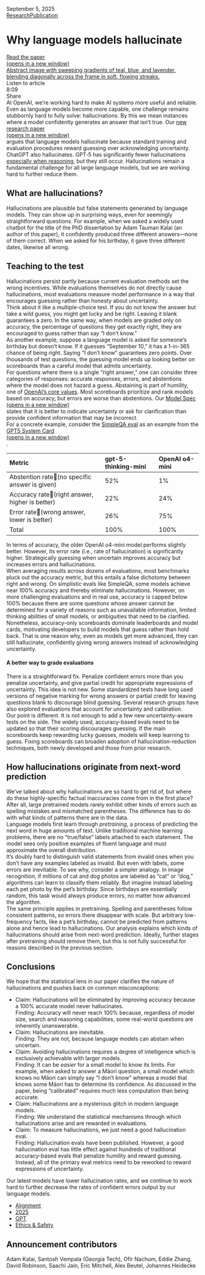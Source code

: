 September 5, 2025  
[Research](https://openai.com/news/research/)[Publication](https://openai.com/research/index/publication/)

# Why language models hallucinate

[Read the paper](https://arxiv.org/abs/2509.04664)  
[(opens in a new window)](https://arxiv.org/abs/2509.04664)  
[Abstract image with sweeping gradients of teal, blue, and lavender, blending diagonally across the frame in soft, flowing streaks.](https://arxiv.org/abs/2509.04664)  
Listen to article  
8:09  
Share  
At OpenAI, we’re working hard to make AI systems more useful and reliable. Even as language models become more capable, one challenge remains stubbornly hard to fully solve: hallucinations. By this we mean instances where a model confidently generates an answer that isn’t true. Our [new research paper⁠](https://arxiv.org/abs/2509.04664)  
[(opens in a new window)](https://arxiv.org/abs/2509.04664)  
 argues that language models hallucinate because standard training and evaluation procedures reward guessing over acknowledging uncertainty.  
ChatGPT also hallucinates. GPT‑5 has significantly fewer hallucinations [especially when reasoning⁠](https://openai.com/index/introducing-gpt-5/#:~:text=Building%20a%20more%20robust%2C%20reliable%2C%20and%20helpful%20model), but they still occur. Hallucinations remain a fundamental challenge for all large language models, but we are working hard to further reduce them.

## What are hallucinations?

Hallucinations are plausible but false statements generated by language models. They can show up in surprising ways, even for seemingly straightforward questions. For example, when we asked a widely used chatbot for the title of the PhD dissertation by Adam Tauman Kalai (an author of this paper), it confidently produced three different answers—none of them correct. When we asked for his birthday, it gave three different dates, likewise all wrong. 

## Teaching to the test

Hallucinations persist partly because current evaluation methods set the wrong incentives. While evaluations themselves do not directly cause hallucinations, most evaluations measure model performance in a way that encourages guessing rather than honesty about uncertainty.  
Think about it like a multiple-choice test. If you do not know the answer but take a wild guess, you might get lucky and be right. Leaving it blank guarantees a zero. In the same way, when models are graded only on accuracy, the percentage of questions they get exactly right, they are encouraged to guess rather than say “I don’t know.”  
As another example, suppose a language model is asked for someone’s birthday but doesn’t know. If it guesses “September 10,” it has a 1-in-365 chance of being right. Saying “I don’t know” guarantees zero points. Over thousands of test questions, the guessing model ends up looking better on scoreboards than a careful model that admits uncertainty.  
For questions where there is a single “right answer,” one can consider three categories of responses: accurate responses, errors, and abstentions where the model does not hazard a guess. Abstaining is part of humility, one of [OpenAI’s core values⁠](https://openai.com/careers/#:~:text=to%20elevate%20humanity.-,Act%20with%20humility.,-Humility%20reminds%20us). Most scoreboards prioritize and rank models based on accuracy, but errors are worse than abstentions. Our [Model Spec⁠](https://model-spec.openai.com/2025-02-12.html#express_uncertainty)  
[(opens in a new window)](https://model-spec.openai.com/2025-02-12.html#express_uncertainty)  
 states that it is better to indicate uncertainty or ask for clarification than provide confident information that may be incorrect.   
For a concrete example, consider the [SimpleQA eval](https://openai.com/index/introducing-simpleqa/) as an example from the [GPT5 System Card⁠](https://cdn.openai.com/gpt-5-system-card.pdf)  
[(opens in a new window)](https://cdn.openai.com/gpt-5-system-card.pdf)  
.

| Metric | gpt-5-thinking-mini | OpenAI o4-mini |
| :---- | :---- | :---- |
| Abstention rate(no specific answer is given)  | 52% | 1% |
| Accuracy rate(right answer, higher is better) | 22% | 24% |
| Error rate(wrong answer, lower is better) | 26% | 75% |
| Total | 100% | 100% |

In terms of accuracy, the older OpenAI o4-mini model performs slightly better. However, its error rate (i.e., rate of hallucination) is significantly higher. Strategically guessing when uncertain improves accuracy but increases errors and hallucinations.   
When averaging results across dozens of evaluations, most benchmarks pluck out the accuracy metric, but this entails a false dichotomy between right and wrong. On simplistic evals like SimpleQA, some models achieve near 100% accuracy and thereby eliminate hallucinations. However, on more challenging evaluations and in real use, accuracy is capped below 100% because there are some questions whose answer cannot be determined for a variety of reasons such as unavailable information, limited thinking abilities of small models, or ambiguities that need to be clarified.  
Nonetheless, accuracy-only scoreboards dominate leaderboards and model cards, motivating developers to build models that guess rather than hold back. That is one reason why, even as models get more advanced, they can still hallucinate, confidently giving wrong answers instead of acknowledging uncertainty.

#### A better way to grade evaluations

There is a straightforward fix. Penalize confident errors more than you penalize uncertainty, and give partial credit for appropriate expressions of uncertainty. This idea is not new. Some standardized tests have long used versions of negative marking for wrong answers or partial credit for leaving questions blank to discourage blind guessing. Several research groups have also explored evaluations that account for uncertainty and calibration.  
Our point is different. It is not enough to add a few new uncertainty-aware tests on the side. The widely used, accuracy-based evals need to be updated so that their scoring discourages guessing. If the main scoreboards keep rewarding lucky guesses, models will keep learning to guess. Fixing scoreboards can broaden adoption of hallucination-reduction techniques, both newly developed and those from prior research.

## How hallucinations originate from next-word prediction

We’ve talked about why hallucinations are so hard to get rid of, but where do these highly-specific factual inaccuracies come from in the first place? After all, large pretrained models rarely exhibit other kinds of errors such as spelling mistakes and mismatched parentheses. The difference has to do with what kinds of patterns there are in the data.  
Language models first learn through *pretraining*, a process of predicting the next word in huge amounts of text. Unlike traditional machine learning problems, there are no “true/false” labels attached to each statement. The model sees only positive examples of fluent language and must approximate the overall distribution.   
It’s doubly hard to distinguish valid statements from invalid ones when you don’t have any examples labeled as invalid. But even with labels, some errors are inevitable. To see why, consider a simpler analogy. In image recognition, if millions of cat and dog photos are labeled as “cat” or “dog,” algorithms can learn to classify them reliably. But imagine instead labeling each pet photo by the pet’s birthday. Since birthdays are essentially random, this task would always produce errors, no matter how advanced the algorithm.  
The same principle applies in pretraining. Spelling and parentheses follow consistent patterns, so errors there disappear with scale. But arbitrary low-frequency facts, like a pet’s birthday, cannot be predicted from patterns alone and hence lead to hallucinations. Our analysis explains which kinds of hallucinations should arise from next-word prediction. Ideally, further stages after pretraining should remove them, but this is not fully successful for reasons described in the previous section. 

## Conclusions

We hope that the statistical lens in our paper clarifies the nature of hallucinations and pushes back on common misconceptions:

* Claim: Hallucinations will be eliminated by improving accuracy because a 100% accurate model never hallucinates.  
  Finding: Accuracy will never reach 100% because, regardless of model size, search and reasoning capabilities, some real-world questions are inherently unanswerable.   
* Claim: Hallucinations are inevitable.  
  Finding: They are not, because language models can abstain when uncertain.  
* Claim: Avoiding hallucinations requires a degree of intelligence which is exclusively achievable with larger models.  
  Finding: It can be *easier* for a small model to know its limits. For example, when asked to answer a Māori question, a small model which knows no Māori can simply say “I don’t know” whereas a model that knows some Māori has to determine its confidence. As discussed in the paper, being “calibrated” requires much less computation than being accurate.  
* Claim: Hallucinations are a mysterious glitch in modern language models.  
  Finding: We understand the statistical mechanisms through which hallucinations arise and are rewarded in evaluations.  
* Claim: To measure hallucinations, we just need a good hallucination eval.  
  Finding: Hallucination evals have been published. However, a good hallucination eval has little effect against hundreds of traditional accuracy-based evals that penalize humility and reward guessing. Instead, all of the primary eval metrics need to be reworked to reward expressions of uncertainty.

Our latest models have lower hallucination rates, and we continue to work hard to further decrease the rates of confident errors output by our language models.

* [Alignment](https://openai.com/news/?tags=alignment)  
* [2025](https://openai.com/news/?tags=2025)  
* [GPT](https://openai.com/news/?tags=gpt)  
* [Ethics & Safety](https://openai.com/news/?tags=ethics-safety)

## Announcement contributors

Adam Kalai, Santosh Vempala (Georgia Tech), Ofir Nachum, Eddie Zhang, David Robinson, Saachi Jain, Eric Mitchell, Alex Beutel, Johannes Heidecke  
